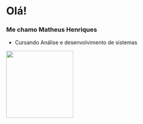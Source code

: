 <h1>Olá!</h1>

<h3>Me chamo Matheus Henriques</h3>

<ul>
  <li>Cursando Análise e desenvolvimento de sistemas</li>
</ul>
   
<a href="https://github.com/Matheushenriiks">
  <img height="180em" src="https://github-readme-stars.vercel.app/api?username=matheushenriiks&show_icons=true&theme=dracuka&include_all_commits=true&count+private=true"/>
